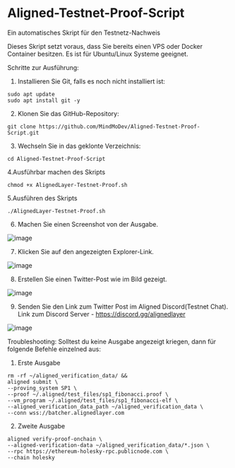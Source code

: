 # Aligned-Testnet-Proof-Script
Ein automatisches Skript für den Testnetz-Nachweis

Dieses Skript setzt voraus, dass Sie bereits einen VPS oder Docker Container besitzen. Es ist für Ubuntu/Linux Systeme geeignet.

Schritte zur Ausführung:

1. Installieren Sie Git, falls es noch nicht installiert ist:
```
sudo apt update
sudo apt install git -y
```

2. Klonen Sie das GitHub-Repository:
```
git clone https://github.com/MindMoDev/Aligned-Testnet-Proof-Script.git
```

3. Wechseln Sie in das geklonte Verzeichnis:
```
cd Aligned-Testnet-Proof-Script
```

4.Ausführbar machen des Skripts
```
chmod +x AlignedLayer-Testnet-Proof.sh
```

5.Ausführen des Skripts
```
./AlignedLayer-Testnet-Proof.sh
```

6. Machen Sie einen Screenshot von der Ausgabe.

![image](https://github.com/MindMoDev/Aligned-Testnet-Proof-Script/assets/159486944/9082fcb5-911d-467e-8c27-41a7b2ebb296)


7. Klicken Sie auf den angezeigten Explorer-Link.

![image](https://github.com/MindMoDev/Aligned-Testnet-Proof-Script/assets/159486944/808b6598-ba0a-4c76-90d5-8e9e2d56a165)

8. Erstellen Sie einen Twitter-Post wie im Bild gezeigt.

![image](https://github.com/MindMoDev/Aligned-Testnet-Proof-Script/assets/159486944/6dc91e8a-cab3-4b3e-8735-329d00965a1c)

9. Senden Sie den Link zum Twitter Post im Aligned Discord(Testnet Chat).
Link zum Discord Server - https://discord.gg/alignedlayer

![image](https://github.com/MindMoDev/Aligned-Testnet-Proof-Script/assets/159486944/c1582bf6-9bc4-4383-a7f9-18d048ddd8a7)


Troubleshooting:
Solltest du keine Ausgabe angezeigt kriegen, dann für folgende Befehle einzelned aus:

1. Erste Ausgabe
```
rm -rf ~/aligned_verification_data/ &&
aligned submit \
--proving_system SP1 \
--proof ~/.aligned/test_files/sp1_fibonacci.proof \
--vm_program ~/.aligned/test_files/sp1_fibonacci-elf \
--aligned_verification_data_path ~/aligned_verification_data \
--conn wss://batcher.alignedlayer.com 
```

2. Zweite Ausgabe
```
aligned verify-proof-onchain \
--aligned-verification-data ~/aligned_verification_data/*.json \
--rpc https://ethereum-holesky-rpc.publicnode.com \
--chain holesky
```






